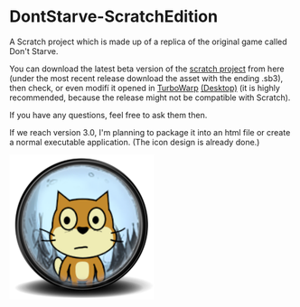 # DontStarve-ScratchEdition
A Scratch project which is made up of a replica of the original game called Don't Starve.

You can download the latest beta version of the [scratch project](https://scratch.mit.edu/projects/418133271/) from here (under the most recent release download the asset with the ending .sb3), then check, or even modifí it opened in [TurboWarp](https://turbowarp.org) [(Desktop)](https://desktop.turbowarp.org/) (it is highly recommended, because the release might not be compatible with Scratch).

If you have any questions, feel free to ask them then.

If we reach version 3.0, I'm planning to package it into an html file or create a normal executable application. (The icon design is already done.)

![Scrath x Don't Starve icon](icon_scratch.png)
